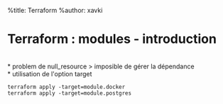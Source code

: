 %title: Terraform
%author: xavki


# Terraform : modules - introduction


<br>
* problem de null_resource > imposible de gérer la dépendance


<br>
* utilisation de l'option target

```
terraform apply -target=module.docker
terraform apply -target=module.postgres
```

